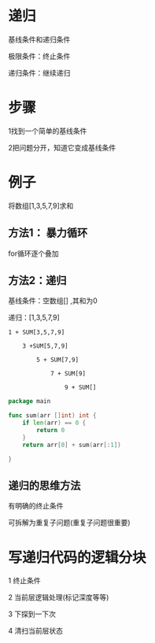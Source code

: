 # 递归

基线条件和递归条件

极限条件：终止条件

递归条件：继续递归

# 步骤

1找到一个简单的基线条件

2把问题分开，知道它变成基线条件

# 例子

将数组[1,3,5,7,9]求和

## 方法1： 暴力循环

for循环逐个叠加

## 方法2：递归

基线条件：空数组[] ,其和为0

递归：[1,3,5,7,9]

    1 + SUM[3,5,7,9]

        3 +SUM[5,7,9]

            5 + SUM[7,9]

                7 + SUM[9]

                    9 + SUM[]

```go
package main

func sum(arr []int) int {
	if len(arr) == 0 {
		return 0
	}
	return arr[0] + sum(arr[:1])

}
```

## 递归的思维方法

有明确的终止条件

可拆解为重复子问题(重复子问题很重要)

# 写递归代码的逻辑分块

1 终止条件

2 当前层逻辑处理(标记深度等等)

3 下探到一下次

4 清扫当前层状态
